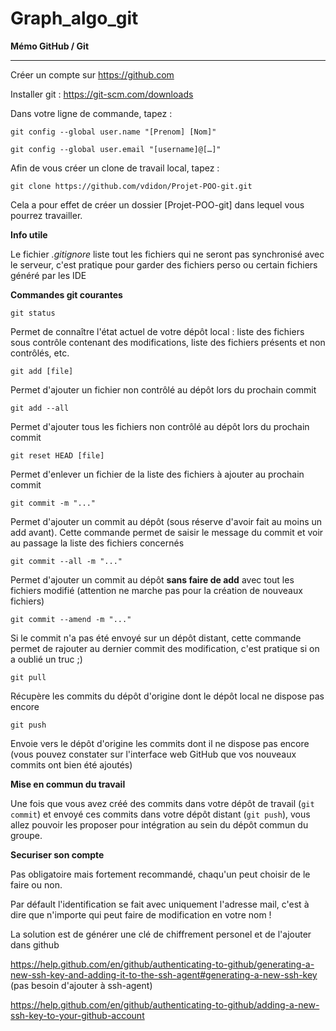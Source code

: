 # Graph_algo_git

**Mémo GitHub / Git**

** **

Créer un compte sur https://github.com

Installer git : https://git-scm.com/downloads

Dans votre ligne de commande, tapez :

`git config --global user.name "[Prenom] [Nom]"`

`git config --global user.email "[username]@[…]"`

Afin de vous créer un clone de travail local, tapez :

`git clone https://github.com/vdidon/Projet-POO-git.git` 

Cela a pour effet de créer un dossier [Projet-POO-git] dans lequel vous pourrez travailler.

**Info utile**

Le fichier *.gitignore* liste tout les fichiers qui ne seront pas synchronisé avec le serveur, c'est pratique pour garder des fichiers perso ou certain fichiers généré par les IDE

**Commandes git courantes**

`git status`

Permet de connaître l'état actuel de votre dépôt local : liste des fichiers sous contrôle contenant des modifications, liste des fichiers présents et non contrôlés, etc.

`git add [file]`

Permet d'ajouter un fichier non contrôlé au dépôt lors du prochain commit

`git add --all`

Permet d'ajouter tous les fichiers non contrôlé au dépôt lors du prochain commit

`git reset HEAD [file]`

Permet d'enlever un fichier de la liste des fichiers à ajouter au prochain commit

`git commit -m "..."`

Permet d'ajouter un commit au dépôt (sous réserve d'avoir fait au moins un add avant). Cette commande permet de saisir le message du commit et voir au passage la liste des fichiers concernés

`git commit --all -m "..."`

Permet d'ajouter un commit au dépôt **sans faire de add** avec tout les fichiers modifié (attention ne marche pas pour la création de nouveaux fichiers)

`git commit --amend -m "..."`

Si le commit n'a pas été envoyé sur un dépôt distant, cette commande permet de rajouter au dernier commit des modification, c'est pratique si on a oublié un truc ;)

`git pull`

Récupère les commits du dépôt d'origine dont le dépôt local ne dispose pas encore

`git push`

Envoie vers le dépôt d'origine les commits dont il ne dispose pas encore (vous pouvez constater sur l'interface web GitHub que vos nouveaux commits ont bien été ajoutés)





**Mise en commun du travail**

Une fois que vous avez créé des commits dans votre dépôt de travail (`git commit`) et envoyé ces commits dans votre dépôt distant (`git push`), vous allez pouvoir les proposer pour intégration au sein du dépôt commun du groupe.


**Securiser son compte**

Pas obligatoire mais fortement recommandé, chaqu'un peut choisir de le faire ou non.

Par défault l'identification se fait avec uniquement l'adresse mail, c'est à dire que n'importe qui peut faire de modification en votre nom !

La solution est de générer une clé de chiffrement personel et de l'ajouter dans github

https://help.github.com/en/github/authenticating-to-github/generating-a-new-ssh-key-and-adding-it-to-the-ssh-agent#generating-a-new-ssh-key (pas besoin d'ajouter à ssh-agent)

https://help.github.com/en/github/authenticating-to-github/adding-a-new-ssh-key-to-your-github-account